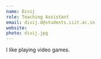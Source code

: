 ```yaml
---
name: Divij
role: Teaching Assistant
email: divij.d@students.iiit.ac.in
website:
photo: divij.jpg
---
```


I like playing video games.
